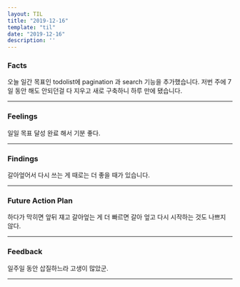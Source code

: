 ```yaml
---
layout: TIL
title: "2019-12-16"
template: "til"
date: "2019-12-16"
description: ''
---
```



### Facts

오늘 일간 목표인 todolist에 pagination 과 search 기능을 추가했습니다. 저번 주에 7일 동안 해도 안되던걸 다 지우고 새로 구축하니 하루 만에 됐습니다.

---

### Feelings

일일 목표 달성 완료 해서 기분 좋다.

---

### Findings

갈아엎어서 다시 쓰는 게 때로는 더 좋을 때가 있습니다.

---

### Future Action Plan

하다가 막히면 앞뒤 쟤고 갈아엎는 게 더 빠르면 갈아 엎고 다시 시작하는 것도 나쁘지 않다.

---

### Feedback

일주일 동안 삽질하느라 고생이 많았군.

---
